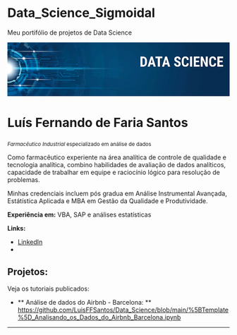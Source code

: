 # Data_Science_Sigmoidal
Meu portifólio de projetos de Data Science

<p align="center">
  <img src="banner.png" >
</p>

# Luís Fernando de Faria Santos
<sub>*Farmacêutico Industrial* especializado em análise de dados </sub>

Como farmacêutico experiente na área analítica  de controle de qualidade e tecnologia analítica, combino habilidades de avaliação de dados analíticos, capacidade de trabalhar em equipe e raciocínio lógico para resolução de problemas.

Minhas credenciais incluem pós gradua em Análise Instrumental Avançada, Estátística Aplicada e MBA em Gestão da Qualidade e Produtividade.

**Experiência em:** VBA, SAP e análises estatísticas

**Links:**
* [LinkedIn](https://www.linkedin.com/in/luis-fernando-fsantos)
*

## Projetos:
Veja os tutoriais publicados:

* ** Análise de dados do Airbnb - Barcelona: ** https://github.com/LuisFFSantos/Data_Science/blob/main/%5BTemplate%5D_Analisando_os_Dados_do_Airbnb_Barcelona.ipynb

---
